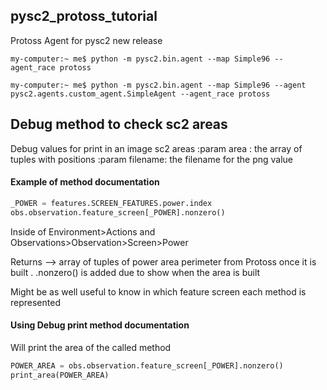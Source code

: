 ## pysc2_protoss_tutorial

 Protoss Agent for pysc2 new release
```console
my-computer:~ me$ python -m pysc2.bin.agent --map Simple96 --agent_race protoss
```

```console
my-computer:~ me$ python -m pysc2.bin.agent --map Simple96 --agent pysc2.agents.custom_agent.SimpleAgent --agent_race protoss
```

## Debug method to check sc2 areas 
Debug values for print in an image sc2 areas
:param area : the array of tuples with positions
:param filename: the filename for the png value


#### Example of method documentation 

```python
_POWER = features.SCREEN_FEATURES.power.index
obs.observation.feature_screen[_POWER].nonzero()
```
Inside of Environment>Actions and Observations>Observation>Screen>Power

Returns --> array of tuples of power area perimeter from Protoss once it is built . 
.nonzero() is added due to show when the area is built 

Might be as well useful to know in which feature screen each method is represented 

#### Using Debug print method documentation

Will print the area of the called method 

```python
POWER_AREA = obs.observation.feature_screen[_POWER].nonzero()
print_area(POWER_AREA)
```

